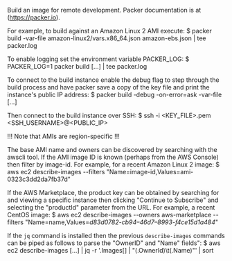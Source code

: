 Build an image for remote development. Packer documentation is at (https://packer.io).

For example, to build against an Amazon Linux 2 AMI execute:
$ packer build -var-file amazon-linux2/vars.x86_64.json amazon-ebs.json | tee packer.log

To enable logging set the environment variable PACKER_LOG:
$ PACKER_LOG=1 packer build [...] | tee packer.log

To connect to the build instance enable the debug flag to step through the build process and have
packer save a copy of the key file and print the instance's public IP address:
$ packer build -debug -on-error=ask -var-file [...]

Then connect to the build instance over SSH:
$ ssh -i <KEY_FILE>.pem <SSH_USERNAME>@<PUBLIC_IP>

!!! Note that AMIs are region-specific !!!

The base AMI name and owners can be discovered by searching with the awscli tool. If the AMI image
ID is known (perhaps from the AWS Console) then filter by image-id. For example, for a recent
Amazon Linux 2 image:
$ aws ec2 describe-images --filters "Name=image-id,Values=ami-0323c3dd2da7fb37d"

If the AWS Marketplace, the product key can be obtained by searching for and viewing a specific
instance then clicking "Continue to Subscribe" and selecting the "productId" parameter from the
URL. For example, a recent CentOS image:
$ aws ec2 describe-images --owners aws-marketplace --filters "Name=name,Values=*d83d0782-cb94–46d7–8993-f4ce15d1a484*"

If the `jq` command is installed then the previous `describe-images` commands can be piped as
follows to parse the "OwnerID" and "Name" fields":
$ aws ec2 describe-images [...] | jq -r '.Images[] | "\(.OwnerId)\t\(.Name)"' | sort
